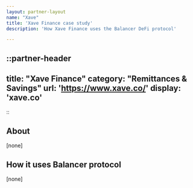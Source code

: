 ```yaml
---
layout: partner-layout
name: "Xave"
title: 'Xave Finance case study'
description: 'How Xave Finance uses the Balancer DeFi protocol'

---
```


::partner-header
---
title: "Xave Finance"
category: "Remittances & Savings"
url: 'https://www.xave.co/'
display: 'xave.co'
---
::

## About

[none]

## How it uses Balancer protocol

[none]
